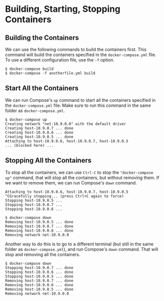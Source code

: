 # Building, Starting, Stopping Containers

## Building the Containers

We can use the following commands to build the containers first.
This command will build the containers specified in
the `docker-compose.yml` file.  To use a different configuration
file, use the `-f` option.


``` shell
$ docker-compose build
$ docker-compose -f anotherfile.yml build
```


## Start All the Containers

We can run Compose's `up` command to start
all the containers specified in the `docker-compose.yml` file.
Make sure to run this command in the same folder
as `docker-compose.yml`.

``` shell
$ docker-compose up
Creating network "net-10.9.0.0" with the default driver
Creating host-10.9.0.7 ... done
Creating host-10.9.0.6 ... done
Creating host-10.9.0.5 ... done
Attaching to host-10.9.0.6, host-10.9.0.7, host-10.9.0.5
... (blocked here) ...
```

## Stopping All the Containers

To stop all the containers, we can use `Ctrl-C` to
stop the `"docker-compose up"` command,
that will stop all the containers, but without removing them.
If we want to remove them, we can run Compose's `down` command.

``` shell
Attaching to host-10.9.0.6, host-10.9.0.7, host-10.9.0.5
^CGracefully stopping... (press Ctrl+C again to force)
Stopping host-10.9.0.5 ...
Stopping host-10.9.0.7 ...
Stopping host-10.9.0.6 ...

$ docker-compose down
Removing host-10.9.0.5 ... done
Removing host-10.9.0.7 ... done
Removing host-10.9.0.6 ... done
Removing network net-10.9.0.0
```

Another way to do this is to go to a different terminal (but still in the
same folder as `docker-compose.yml`), and run Compose's `down`
command. That will stop and removing all the containers.

``` shell
$ docker-compose down
Stopping host-10.9.0.7 ... done
Stopping host-10.9.0.6 ... done
Stopping host-10.9.0.5 ... done
Removing host-10.9.0.7 ... done
Removing host-10.9.0.6 ... done
Removing host-10.9.0.5 ... done
Removing network net-10.9.0.0
```



